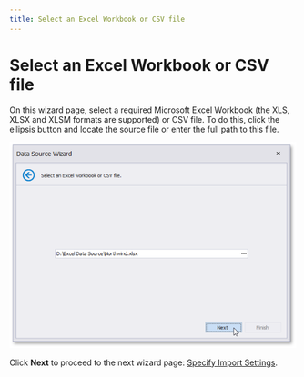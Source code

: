 ```yaml
---
title: Select an Excel Workbook or CSV file
---
```

# Select an Excel Workbook or CSV file

On this wizard page, select a required Microsoft Excel Workbook (the XLS, XLSX and XLSM formats are supported) or CSV file. To do this, click the ellipsis button and locate the source file or enter the full path to this file.

![eurd-win-selectexcelworkbook](../../../../../../images/eurd-win-selectexcelworkbook.png)

Click **Next** to proceed to the next wizard page: [Specify Import Settings](specify-import-settings.md).